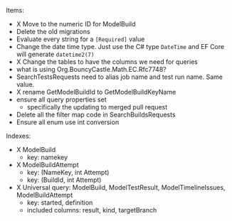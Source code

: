 Items:
- X Move to the numeric ID for ModelBuild
- Delete the old migrations
- Evaluate every string for a `[Required]` value
- Change the date time type. Just use the C# type `DateTime` and EF Core will
generate `datetime2(7)`
- X Change the tables to have the columns we need for queries
- what is using Org.BouncyCastle.Math.EC.Rfc7748?
- SearchTestsRequests need to alias job name and test run name. Same value.
- X rename  GetModelBuildId to GetModelBuildKeyName
- ensure all query properties set 
    - specifically the updating to merged pull request
- Delete all the filter map code in SearchBuildsRequests
- Ensure all enum use int conversion

Indexes:
- X ModelBuild 
    - key: namekey
- X ModelBuildAttempt
    - key: (NameKey, int Attempt)
    - key: (BuildId, int Attempt)
- X Universal query: ModelBuild, ModelTestResult, ModelTimelineIssues, ModelBuildAttempt
    - key: started, definition
    - included columns: result, kind, targetBranch
